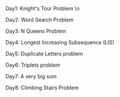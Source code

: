 
Day1: Knight's Tour Problem \n

Day2: Word Search Problem

Day3: N Queens Problem

Day4: Longest Increasing Subsequence (LIS)

Day5: Duplicate Letters problem

Day6: Triplets problem

Day7: A very big sum

Day8: Climbing Stairs Problem
